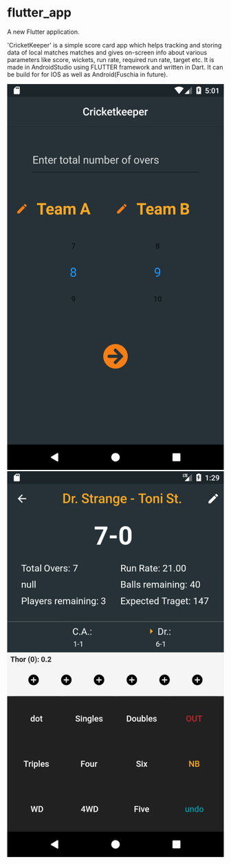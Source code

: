 # flutter_app

A new Flutter application.

'CricketKeeper' is a simple score card app which helps tracking and storing data of local matches matches and gives on-screen info about various parameters like score, wickets, run rate, required run rate, target etc. It is made in AndroidStudio using FLUTTER framework and written in Dart. It can be build for for IOS as well as Android(Fuschia in future).

![SS1](/Screenshots/Screenshot_1530099073.png)
![SS2](/Screenshots/Screenshot_1530604753.png)
